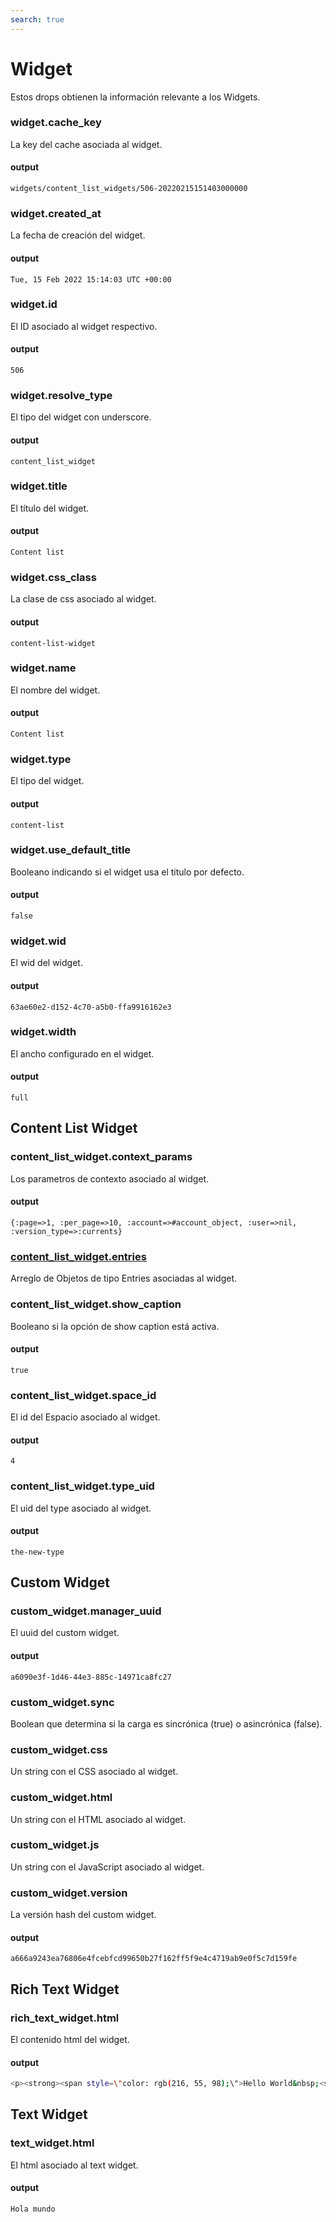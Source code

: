 ```yaml
---
search: true
---
```


# Widget

Estos drops obtienen la información relevante a los Widgets.

### widget.cache_key

La key del cache asociada al widget.

#### output

```widgets/content_list_widgets/506-20220215151403000000```

### widget.created_at

La fecha de creación del widget.

#### output

```Tue, 15 Feb 2022 15:14:03 UTC +00:00```

### widget.id

El ID asociado al widget respectivo.

#### output

```506```

### widget.resolve_type

El tipo del widget con underscore.

#### output

```content_list_widget```

### widget.title

El título del widget.

#### output

```Content list```

### widget.css_class

La clase de css asociado al widget.

#### output

```content-list-widget```

### widget.name

El nombre del widget.

#### output

```Content list```

### widget.type

El tipo del widget.

#### output

```content-list```

### widget.use_default_title

Booleano indicando si el widget usa el titulo por defecto.

#### output

```false```

### widget.wid

El wid del widget.

#### output

```63ae60e2-d152-4c70-a5b0-ffa9916162e3```

### widget.width

El ancho configurado en el widget.

#### output

```full```

## Content List Widget

### content_list_widget.context_params

Los parametros de contexto asociado al widget.

#### output

```{:page=>1, :per_page=>10, :account=>#account_object, :user=>nil, :version_type=>:currents}```

### [content_list_widget.entries](#entrada)

Arreglo de Objetos de tipo Entries asociadas al widget.

### content_list_widget.show_caption

Booleano si la opción de show caption está activa.

#### output

```true```

### content_list_widget.space_id

El id del Espacio asociado al widget.

#### output

```4```

### content_list_widget.type_uid

El uid del type asociado al widget.

#### output

```the-new-type```

## Custom Widget

### custom_widget.manager_uuid

El uuid del custom widget.

#### output

```a6090e3f-1d46-44e3-885c-14971ca8fc27```

### custom_widget.sync

Boolean que determina si la carga es sincrónica (true) o asincrónica (false).

### custom_widget.css

Un string con el CSS asociado al widget.

### custom_widget.html

Un string con el HTML asociado al widget.

### custom_widget.js

Un string con el JavaScript asociado al widget.

### custom_widget.version

La versión hash del custom widget.

#### output

```a666a9243ea76806e4fcebfcd99650b27f162ff5f9e4c4719ab9e0f5c7d159fe```

## Rich Text Widget

### rich_text_widget.html

El contenido html del widget.

#### output

```sh
<p><strong><span style=\"color: rgb(216, 55, 98);\">Hello World&nbsp;<span class=\"fr-emoticon fr-deletable\">😃</span>&nbsp;</span></strong></p>
```

## Text Widget

### text_widget.html

El html asociado al text widget.

#### output

```Hola mundo```
